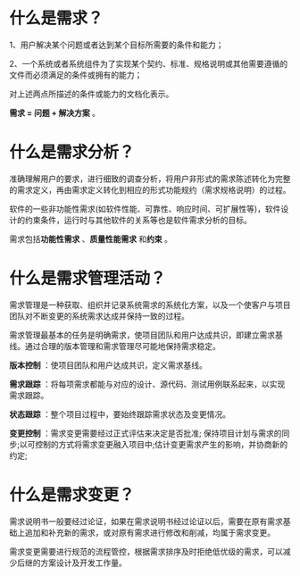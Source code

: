 # 什么是需求？

1、用户解决某个问题或者达到某个目标所需要的条件和能力；

2、一个系统或者系统组件为了实现某个契约、标准、规格说明或其他需要遵循的文件而必须满足的条件或拥有的能力；

对上述两点所描述的条件或能力的文档化表示。

**需求 = 问题 + 解决方案** 。

# 什么是需求分析？

准确理解用户的要求，进行细致的调查分析，将用户非形式的需求陈述转化为完整的需求定义，再由需求定义转化到相应的形式功能规约（需求规格说明）的过程。

软件的一些非功能性需求(如软件性能、可靠性、响应时间、可扩展性等)，软件设计的约束条件，运行时与其他软件的关系等也是软件需求分析的目标。

需求包括**功能性需求** 、**质量性能需求** 和**约束** 。

# 什么是需求管理活动？

需求管理是一种获取、组织并记录系统需求的系统化方案，以及一个使客户与项目团队对不断变更的系统需求达成并保持一致的过程。

需求管理最基本的任务是明确需求，使项目团队和用户达成共识，即建立需求基线。通过合理的版本管理和需求管理尽可能地保持需求稳定。

**版本控制** ：使项目团队和用户达成共识，定义需求基线。

**需求跟踪** ：将每项需求都能与对应的设计、源代码、测试用例联系起来，以实现需求跟踪。

**状态跟踪** ：整个项目过程中，要始终跟踪需求状态及变更情况。

**变更控制** ：需求变更需要经过正式评估来决定是否批准; 保持项目计划与需求的同步;以可控制的方式将需求变更融入项目中;估计变更需求产生的影响，并协商新的约定;

# 什么是需求变更？

需求说明书一般要经过论证，如果在需求说明书经过论证以后，需要在原有需求基础上追加和补充新的需求，或对原有需求进行修改和削减，均属于需求变更。

需求变更需要进行规范的流程管控，根据需求排序及时拒绝低优级的需求，可以减少后继的方案设计及开发工作量。
